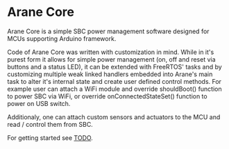 # Arane Core 

Arane Core is a simple SBC power management software designed for MCUs supporting Arduino framework.

Code of Arane Core was written with customization in mind. While in it's purest form it allows for simple power management (on, off and reset via buttons and a status LED), it can be extended with FreeRTOS' tasks and by customizing multiple weak linked handlers embedded into Arane's main task to alter it's internal state and create user defined control methods. For example user can attach a WiFi module and override shouldBoot() function to power SBC via WiFi, or override onConnectedStateSet() function to power on USB switch.

Additionaly, one can attach custom sensors and actuators to the MCU and read / control them from SBC.

For getting started see [TODO](TODO).
